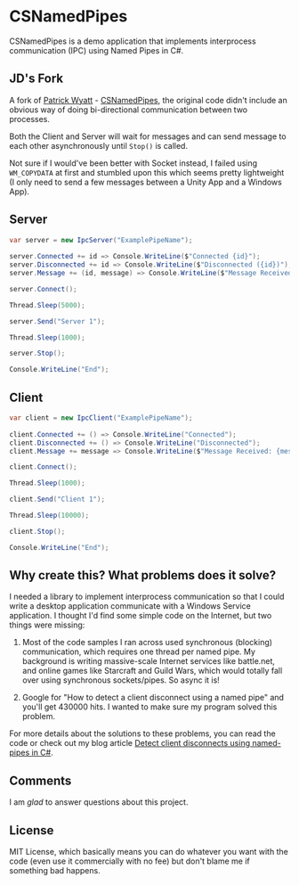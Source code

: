 # CSNamedPipes

CSNamedPipes is a demo application that implements interprocess communication (IPC) using Named Pipes in C#.

## JD's Fork

A fork of [Patrick Wyatt](https://www.codeofhonor.com/blog/) - [CSNamedPipes](https://github.com/webcoyote/CSNamedPipes), the original code didn't include an obvious way of doing bi-directional communication between two processes. 

Both the Client and Server will wait for messages and can send message to each other asynchronously until `Stop()` is called.

Not sure if I would've been better with Socket instead, I failed using `WM_COPYDATA` at first and stumbled upon this which seems pretty lightweight (I only need to send a few messages between a Unity App and a Windows App).

## Server

```c#
var server = new IpcServer("ExamplePipeName");
            
server.Connected += id => Console.WriteLine($"Connected {id}");
server.Disconnected += id => Console.WriteLine($"Disconnected ({id})");
server.Message += (id, message) => Console.WriteLine($"Message Received ({id}): {message}");

server.Connect();

Thread.Sleep(5000);

server.Send("Server 1");

Thread.Sleep(1000);

server.Stop();

Console.WriteLine("End");
```

## Client

```c#
var client = new IpcClient("ExamplePipeName");
            
client.Connected += () => Console.WriteLine("Connected");
client.Disconnected += () => Console.WriteLine("Disconnected");
client.Message += message => Console.WriteLine($"Message Received: {message}");

client.Connect();

Thread.Sleep(1000);

client.Send("Client 1");

Thread.Sleep(10000);

client.Stop();

Console.WriteLine("End");
```

## Why create this? What problems does it solve?

I needed a library to implement interprocess communication so that I could write a desktop application communicate with a Windows Service application. I thought I'd find some simple code on the Internet, but two things were missing:

1. Most of the code samples I ran across used synchronous (blocking) communication, which requires one thread per named pipe. My background is writing massive-scale Internet services like battle.net, and online games like Starcraft and Guild Wars, which would totally fall over using synchronous sockets/pipes. So async it is!

2. Google for "How to detect a client disconnect using a named pipe" and you'll get 430000 hits. I wanted to make sure my program solved this problem.

For more details about the solutions to these problems, you can read the code or check out my blog article [Detect client disconnects using named-pipes in C#](http://www.codeofhonor.com/blog/detect-client-disconnects-using-named-pipes-in-csharp).

## Comments

I am *glad* to answer questions about this project.

## License

MIT License, which basically means you can do whatever you want with the code (even use it commercially with no fee) but don't blame me if something bad happens.
